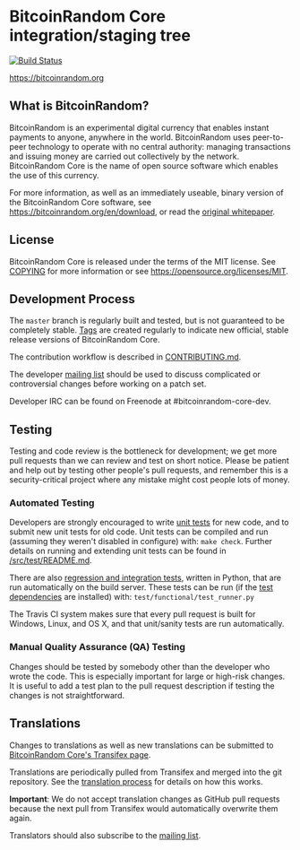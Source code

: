 BitcoinRandom Core integration/staging tree
=====================================

[![Build Status](https://travis-ci.org/bitcoinrandom/bitcoinrandom.svg?branch=master)](https://travis-ci.org/bitcoinrandom/bitcoinrandom)

https://bitcoinrandom.org

What is BitcoinRandom?
----------------

BitcoinRandom is an experimental digital currency that enables instant payments to
anyone, anywhere in the world. BitcoinRandom uses peer-to-peer technology to operate
with no central authority: managing transactions and issuing money are carried
out collectively by the network. BitcoinRandom Core is the name of open source
software which enables the use of this currency.

For more information, as well as an immediately useable, binary version of
the BitcoinRandom Core software, see https://bitcoinrandom.org/en/download, or read the
[original whitepaper](https://bitcoinrandomcore.org/bitcoinrandom.pdf).

License
-------

BitcoinRandom Core is released under the terms of the MIT license. See [COPYING](COPYING) for more
information or see https://opensource.org/licenses/MIT.

Development Process
-------------------

The `master` branch is regularly built and tested, but is not guaranteed to be
completely stable. [Tags](https://github.com/bitcoinrandom/bitcoinrandom/tags) are created
regularly to indicate new official, stable release versions of BitcoinRandom Core.

The contribution workflow is described in [CONTRIBUTING.md](CONTRIBUTING.md).

The developer [mailing list](https://lists.linuxfoundation.org/mailman/listinfo/bitcoinrandom-dev)
should be used to discuss complicated or controversial changes before working
on a patch set.

Developer IRC can be found on Freenode at #bitcoinrandom-core-dev.

Testing
-------

Testing and code review is the bottleneck for development; we get more pull
requests than we can review and test on short notice. Please be patient and help out by testing
other people's pull requests, and remember this is a security-critical project where any mistake might cost people
lots of money.

### Automated Testing

Developers are strongly encouraged to write [unit tests](src/test/README.md) for new code, and to
submit new unit tests for old code. Unit tests can be compiled and run
(assuming they weren't disabled in configure) with: `make check`. Further details on running
and extending unit tests can be found in [/src/test/README.md](/src/test/README.md).

There are also [regression and integration tests](/test), written
in Python, that are run automatically on the build server.
These tests can be run (if the [test dependencies](/test) are installed) with: `test/functional/test_runner.py`

The Travis CI system makes sure that every pull request is built for Windows, Linux, and OS X, and that unit/sanity tests are run automatically.

### Manual Quality Assurance (QA) Testing

Changes should be tested by somebody other than the developer who wrote the
code. This is especially important for large or high-risk changes. It is useful
to add a test plan to the pull request description if testing the changes is
not straightforward.

Translations
------------

Changes to translations as well as new translations can be submitted to
[BitcoinRandom Core's Transifex page](https://www.transifex.com/projects/p/bitcoinrandom/).

Translations are periodically pulled from Transifex and merged into the git repository. See the
[translation process](doc/translation_process.md) for details on how this works.

**Important**: We do not accept translation changes as GitHub pull requests because the next
pull from Transifex would automatically overwrite them again.

Translators should also subscribe to the [mailing list](https://groups.google.com/forum/#!forum/bitcoinrandom-translators).
